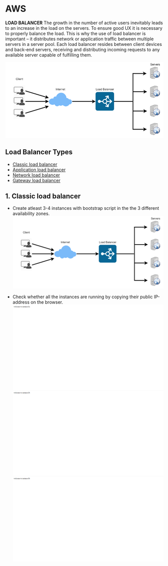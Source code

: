 # AWS

**LOAD BALANCER** The growth in the number of active users inevitably leads to an increase in the load on the servers. To ensure good UX it is necessary to properly balance the load. This is why the use of load balancer is important – it distributes network or application traffic between multiple servers in a server pool. Each load balancer resides between client devices and back-end servers, receiving and distributing incoming requests to any available server capable of fulfilling them.

![Alt text](Capture.PNG)
 ## Load Balancer Types
- [Classic load balancer](#classic)
- [Application load balancer](#application)
- [Network load balancer](#network)
- [Gateway load balancer](#gateway)

## 1. Classic load balancer <a name="classic"></a>
- Create atleast 3-4 instances with bootstrap script in the the 3 different availability zones.
![Alt text](<screenshots\Capture.PNG>)

- Check whether all the instances are running by copying their public IP-address on the browser. 
![Alt text](<screenshots\Screenshot (41).png>)
![Alt text](<screenshots\Screenshot (46).png>)
![Alt text](<screenshots\Screenshot (44).png>)